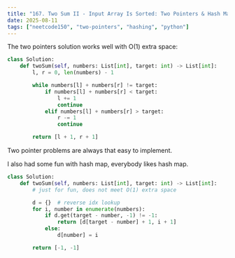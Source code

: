 ```yaml
---
title: "167. Two Sum II - Input Array Is Sorted: Two Pointers & Hash Map"
date: 2025-08-11
tags: ["neetcode150", "two-pointers", "hashing", "python"]
---
```


The two pointers solution works well with O(1) extra space:
```python
class Solution:
    def twoSum(self, numbers: List[int], target: int) -> List[int]:
        l, r = 0, len(numbers) - 1

        while numbers[l] + numbers[r] != target:
            if numbers[l] + numbers[r] < target:
                l += 1
                continue
            elif numbers[l] + numbers[r] > target:
                r -= 1
                continue

        return [l + 1, r + 1]
```

Two pointer problems are always that easy to implement.

I also had some fun with hash map, everybody likes hash map.

```python
class Solution:
    def twoSum(self, numbers: List[int], target: int) -> List[int]:
        # just for fun, does not meet O(1) extra space

        d = {}  # reverse idx lookup
        for i, number in enumerate(numbers):
            if d.get(target - number, -1) != -1:
                return [d[target - number] + 1, i + 1]
            else:
                d[number] = i

        return [-1, -1]
```
